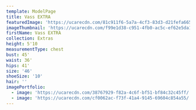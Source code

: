 ```yaml
---
template: ModelPage
title: Vass EXTRA
featuredImage: 'https://ucarecdn.com/81c911f6-5a7a-4cf3-83d3-d21fefa66584/'
imageThumbnail: 'https://ucarecdn.com/f99e1d38-c951-4fb0-ac5c-ef62e5da175c/'
firstName: Vass EXTRA
collection: Extras
height: 5'10
measurementType: chest
bust: 45'
waist: 36'
hips: 41'
size: '46'
shoeSize: '10'
hair: ''
imagePortfolio:
  - image: 'https://ucarecdn.com/38767929-f82a-4c6f-bf51-bf84c32c45ff/'
  - image: 'https://ucarecdn.com/cf0062ac-f73f-41a4-9145-69604c854a55/'
---
```



